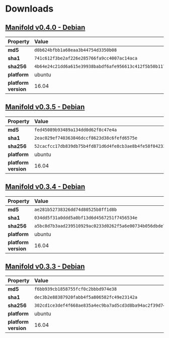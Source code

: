 # Downloads

## [Manifold v0.4.0 - Debian](https://storage.googleapis.com/manifold-packages/ubuntu/manifold_0.3.5-1_amd64.deb)

| Property              | Value                                                             |
|:----------------------|:------------------------------------------------------------------|
| **md5**               | `d0b624bfbb1a68eaa3b44754d3350b08`                                |
| **sha1**              | `741c612f3be2af226e285766fa9cc4007ac14aca`                        |
| **sha256**            | `4b64e24c21dd6a615e39938babdf6afe956613c412f5b50b117b9ed9b0c75d5b`|
| **platform**          | ubuntu                                                            |
| **platform version**  | 16.04    

## [Manifold v0.3.5 - Debian](https://storage.googleapis.com/manifold-packages/ubuntu/manifold_0.3.5-1_amd64.deb)

| Property              | Value                                                             |
|:----------------------|:------------------------------------------------------------------|
| **md5**               | `fed45089b93489a134dd0d62f8c47e4a`                                |
| **sha1**              | `2eac029ef740363846dccf8623d38c6fefd6575e`                        |
| **sha256**            | `52cacfcc17db839db75b4fd871d6d4fe8cb3ae8b4fe58f0423317543282e1905`|
| **platform**          | ubuntu                                                            |
| **platform version**  | 16.04     

## [Manifold v0.3.4 - Debian](https://storage.googleapis.com/manifold-packages/ubuntu/manifold_0.3.4-1_amd64.deb)

| Property              | Value                                                             |
|:----------------------|:------------------------------------------------------------------|
| **md5**               | `ae281b52738326dd74d80525b8ff1d8b`                                |
| **sha1**              | `034dd5f31a0ddd5a0bf13d6d4567251f7456534e`                        |
| **sha256**            | `a5bc8d7b3aad239510929ac0233d0262f5a6e00734b056dbde77ab37182979e8`|
| **platform**          | ubuntu                                                            |
| **platform version**  | 16.04                                                             |

## [Manifold v0.3.3 - Debian](https://storage.googleapis.com/manifold-packages/ubuntu/manifold_0.3.3-1_amd64.deb)

| Property              | Value                                                             |
|:----------------------|:------------------------------------------------------------------|
| **md5**               | `f6bb939cb1858755fcf0c2bbbd974e38`                                |
| **sha1**              | `dec3b2e88387920fabb4f5a806582fc49e23142a`                        |
| **sha256**            | `302cd1ce3def4f668ae835a4ec9ba7ad5cd3d8ba94ac2f39d74a5f7ef0d174f8`|
| **platform**          | ubuntu                                                            |
| **platform version**  | 16.04                                                             |